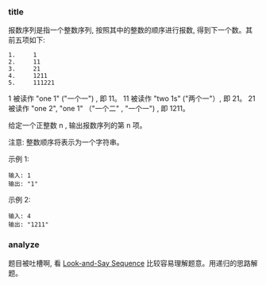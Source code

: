 ### title

报数序列是指一个整数序列, 按照其中的整数的顺序进行报数, 得到下一个数。其前五项如下:

```
1.     1
2.     11
3.     21
4.     1211
5.     111221
```

1 被读作  "one 1"  ("一个一") , 即 11。
11 被读作 "two 1s" ("两个一"）, 即 21。
21 被读作 "one 2",  "one 1" （"一个二" ,  "一个一") , 即 1211。

给定一个正整数 n , 输出报数序列的第 n 项。

注意: 整数顺序将表示为一个字符串。

示例 1:

```
输入: 1
输出: "1"
```

示例 2:

```
输入: 4
输出: "1211"
```

### analyze

题目被吐槽啊, 看 [Look-and-Say Sequence](https://www.geeksforgeeks.org/look-and-say-sequence/) 比较容易理解题意。用递归的思路解题。